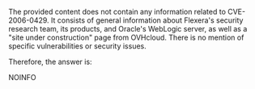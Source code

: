 The provided content does not contain any information related to CVE-2006-0429. It consists of general information about Flexera's security research team, its products, and Oracle's WebLogic server, as well as a "site under construction" page from OVHcloud. There is no mention of specific vulnerabilities or security issues.

Therefore, the answer is:

NOINFO